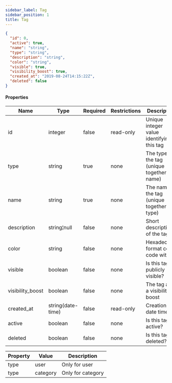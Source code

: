 ```yaml
---
sidebar_label: Tag
sidebar_position: 1
title: Tag
---
```


```json
{
  "id": 0,
  "active": true,
  "name": "string",
  "type": "string",
  "description": "string",
  "color": "string",
  "visible": true,
  "visibility_boost": true,
  "created_at": "2019-08-24T14:15:22Z",
  "deleted": false
}

```

#### Properties

|Name|Type|Required|Restrictions|Description|
|---|---|---|---|---|
|id|integer|false|read-only|Unique integer value identifying this tag|
|type|string|true|none|The type of the tag (unique together name)|
|name|string|true|none|The name of the tag (unique together type)|
|description|string¦null|false|none|Short description of the tag|
|color|string|false|none|Hexadecimal format color code with #|
|visible|boolean|false|none|Is this tag publicly visible?|
|visibility_boost|boolean|false|none|The tag add a visibility boost|
|created_at|string(date-time)|false|read-only|Creation date time|
|active|boolean|false|none|Is this tag active?|
|deleted|boolean|false|none|Is this tag deleted?|

|Property|Value|Description|
|---|---|---|
|type|user|Only for user|
|type|category|Only for category|
